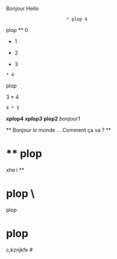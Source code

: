 Bonjour
Hello



                           * plop 4

plop
** 0 

 * 1
 

  * 2
 

   * 3
 

    * 4



plop

3 * 4

    4 * 5                  

****xplop4****
***xplop3***
**plop2**
*bonjour1*

** Bonjour *le* monde ... 
Comment ça va ? **        

# ** plop
xhe i **


# plop \
plop



# plop #####  
c,kznjkfe #
